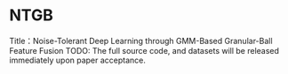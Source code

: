 # NTGB
Title：Noise-Tolerant Deep Learning through GMM-Based Granular-Ball Feature Fusion
TODO: The full source code, and datasets will be released immediately upon paper acceptance.
